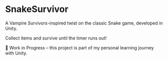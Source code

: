 # SnakeSurvivor
A Vampire Survivors-inspired twist on the classic Snake game, developed in Unity.

Collect items and survive until the timer runs out!

🚧 Work in Progress – this project is part of my personal learning journey with Unity.
